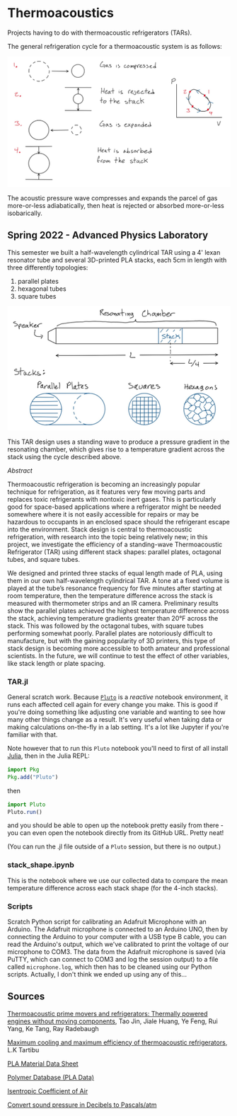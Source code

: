 # Thermoacoustics
Projects having to do with thermoacoustic refrigerators (TARs).

The general refrigeration cycle for a thermoacoustic system is as follows:

<img src="images/PVCycle.jpg" width="660" margin="auto" />

The acoustic pressure wave compresses and expands the parcel of gas more-or-less adiabatically, then heat is rejected or absorbed more-or-less isobarically.

## Spring 2022 - Advanced Physics Laboratory
This semester we built a half-wavelength cylindrical TAR using a 4' lexan resonator tube and several 3D-printed PLA stacks, each 5cm in length with three differently topologies:

1. parallel plates
2. hexagonal tubes
3. square tubes

<img src="images/TAR_design.jpg" width="660" />

This TAR design uses a standing wave to produce a pressure gradient in the resonating chamber, which gives rise to a temperature gradient across the stack using the cycle described above.

*Abstract*

Thermoacoustic refrigeration is becoming an increasingly popular technique for refrigeration, as it features very few moving parts and replaces toxic refrigerants with nontoxic inert gases. This is particularly good for space-based applications where a refrigerator might be needed somewhere where it is not easily accessible for repairs or may be hazardous to occupants in an enclosed space should the refrigerant escape into the environment. Stack design is central to thermoacoustic refrigeration, with research into the topic being relatively new; in this project, we investigate the efficiency of a standing-wave Thermoacoustic Refrigerator (TAR) using different stack shapes: parallel plates, octagonal tubes, and square tubes.

We designed and printed three stacks of equal length made of PLA, using them in our own half-wavelength cylindrical TAR. A tone at a fixed volume is played at the tube’s resonance frequency for five minutes after starting at room temperature, then the temperature difference across the stack is measured with thermometer strips and an IR camera. Preliminary results show the parallel plates achieved the highest temperature difference across the stack, achieving temperature gradients greater than 20°F across the stack. This was followed by the octagonal tubes, with square tubes performing somewhat poorly. Parallel plates are notoriously difficult to manufacture, but with the gaining popularity of 3D printers, this type of stack design is becoming more accessible to both amateur and professional scientists. In the future, we will continue to test the effect of other variables, like stack length or plate spacing.

### TAR.jl
General scratch work. Because [`Pluto`](https://www.juliapackages.com/p/pluto) is a *reactive* notebook environment, it runs each affected cell again for every change you make. This is good if you're doing something like adjusting one variable and wanting to see how many other things change as a result. It's very useful when taking data or making calculations on-the-fly in a lab setting. It's a lot like Jupyter if you're familiar with that.

Note however that to run this `Pluto` notebook you'll need to first of all install [Julia](https://julialang.org/downloads/), then in the Julia REPL:

```julia
import Pkg
Pkg.add("Pluto")
```

then

```julia
import Pluto
Pluto.run()
```

and you should be able to open up the notebook pretty easily from there - you can even open the notebook directly from its GitHub URL. Pretty neat!

(You can run the .jl file outside of a `Pluto` session, but there is no output.)

### stack_shape.ipynb
This is the notebook where we use our collected data to compare the mean temperature difference across each stack shape (for the 4-inch stacks).

### Scripts
Scratch Python script for calibrating an Adafruit Microphone with an Arduino. The Adafruit microphone is connected to an Arduino UNO, then by connecting the Arduino to your computer with a USB type B cable, you can read the Arduino's output, which we've calibrated to print the voltage of our microphone to COM3. The data from the Adafruit microphone is saved (via PuTTY, which can connect to COM3 and log the session output) to a file called `microphone.log`, which then has to be cleaned using our Python scripts. Actually, I don't think we ended up using any of this...

## Sources

[Thermoacoustic prime movers and refrigerators: Thermally powered engines without moving components](https://trc.nist.gov/cryogenics/Papers/Review/2015-Thermoacoustic_Prime_Movers_and_Refrigerators.pdf), Tao Jin, Jiale Huang, Ye Feng, Rui Yang, Ke Tang, Ray Radebaugh

[Maximum cooling and maximum efficiency of thermoacoustic refrigerators](https://link.springer.com/article/10.1007/s00231-015-1599-y), L.K Tartibu

[PLA Material Data Sheet](https://www.sd3d.com/wp-content/uploads/2017/06/MaterialTDS-PLA_01.pdf)

[Polymer Database (PLA Data)](https://polymerdatabase.com/polymers/polylacticacid.html)

[Isentropic Coefficient of Air](https://www.powderprocess.net/Tools_html/Data_Diagrams/Tools_isentropic_coefficients.html)

[Convert sound pressure in Decibels to Pascals/atm](https://www.translatorscafe.com/unit-converter/en-US/sound-pressure-level/2-9/pascal-sound%20pressure%20level%20in%20decibels/)
